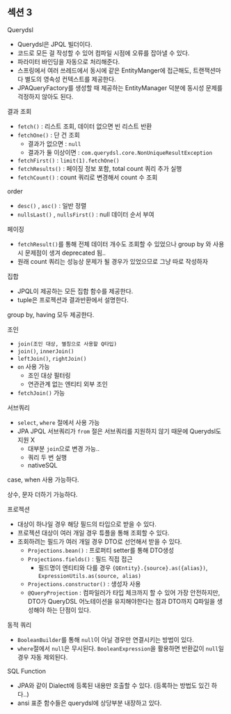 ## 섹션 3

Querydsl

- Querydsl은 JPQL 빌더이다.
- 코드로 모든 걸 작성할 수 있어 컴파일 시점에 오류를 잡아낼 수 있다.
- 파라미터 바인딩을 자동으로 처리해준다.
- 스프링에서 여러 쓰레드에서 동시에 같은 EntityManger에 접근해도, 트랜잭션마다 별도의 영속성 컨텍스트를 제공한다.
- JPAQueryFactory를 생성할 때 제공하는 EntityManager 덕분에 동시성 문제를 걱정하지 않아도 된다.

결과 조회

- `fetch()` : 리스트 조회, 데이터 없으면 빈 리스트 반환
- `fetchOne()` : 단 건 조회 
  - 결과가 없으면 : `null`
  - 결과가 둘 이상이면 : `com.querydsl.core.NonUniqueResultException`
- `fetchFirst()` : `limit(1).fetchOne()`
- `fetchResults()` : 페이징 정보 포함, total count 쿼리 추가 실행
- `fetchCount()` : count 쿼리로 변경해서 count 수 조회

order

- `desc()` , `asc()` : 일반 정렬
- `nullsLast()` , `nullsFirst()` : null 데이터 순서 부여

페이징

- `fetchResult()`를 통해 전체 데이터 개수도 조회할 수 있었으나 group by 와 사용시 문제점이 생겨 deprecated 됨..
- 원래 count 쿼리는 성능상 문제가 될 경우가 있었으므로 그냥 따로 작성하자

집합

- JPQL이 제공하는 모든 집합 함수를 제공한다.
- tuple은 프로젝션과 결과반환에서 설명한다.

group by, having 모두 제공한다.

조인

- `join(조인 대상, 별칭으로 사용할 Q타입)`
- `join()`, `innerJoin()`
- `leftJoin()`, `rightJoin()`
- `on` 사용 가능
  - 조인 대상 필터링
  - 연관관계 없는 엔티티 외부 조인
- `fetchJoin()` 가능

서브쿼리

- `select`, `where` 절에서 사용 가능
- JPA JPQL 서브쿼리가 `from` 절은 서브쿼리를 지원하지 않기 때문에 Querydsl도 지원 X
  - 대부분 `join`으로 변경 가능..
  - 쿼리 두 번 실행
  - nativeSQL

case, when 사용 가능하다.

상수, 문자 더하기 가능하다.

프로젝션

- 대상이 하나일 경우 해당 필드의 타입으로 받을 수 있다.
- 프로젝션 대상이 여러 개일 경우 튜플을 통해 조회할 수 있다.
- 조회하려는 필드가 여러 개일 경우 DTO로 선언해서 받을 수 있다.
  - `Projections.bean()` : 프로퍼티 setter를 통해 DTO생성
  - `Projections.fields()` : 필드 직접 접근
    - 필드명이 엔티티와 다를 경우 `{QEntity}.{source}.as({alias})`, `ExpressionUtils.as(source, alias)`
  - `Projections.constructor()` : 생성자 사용
  - `@QueryProjection` : 컴파일러가 타입 체크까지 할 수 있어 가장 안전하지만, DTO가 QueryDSL 어노테이션을 유지해야한다는 점과 DTO까지 Q파일을 생성해야 하는 단점이 있다.

동적 쿼리

- `BooleanBuilder`를 통해 `null`이 아닐 경우만 연결시키는 방법이 있다.
- `where`절에서 `null`은 무시된다. `BooleanExpression`을 활용하면 반환값이 `null`일 경우 자동 제외된다.

SQL Function

- JPA와 같이 Dialect에 등록된 내용만 호출할 수 있다. (등록하는 방법도 있긴 하다..)
- ansi 표준 함수들은 querydsl에 상당부분 내장하고 있다.

